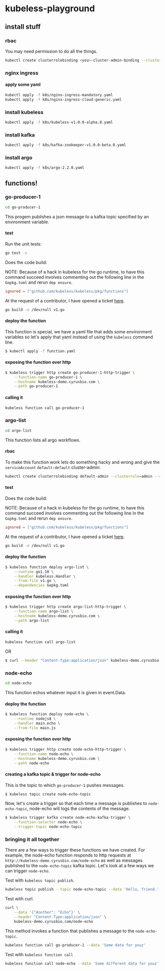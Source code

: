 # kubeless-playground

## install stuff

### rbac

You may need permission to do all the things.

```bash
kubectl create clusterrolebinding <you>-cluster-admin-binding --clusterrole=cluster-admin --user=<you>@cyrusbio.com
```

### nginx ingress

#### apply some yaml

```bash
kubectl apply -f k8s/nginx-ingress-mandatory.yaml
kubectl apply -f k8s/nginx-ingress-cloud-generic.yaml
```

### install kubeless

```bash
kubectl apply -f k8s/kubeless-v1.0.0-alpha.8.yaml
```

### install kafka

```bash
kubectl apply -f k8s/kafka-zookeeper-v1.0.0-beta.0.yaml
```

### install argo

```bash
kubectl apply -f k8s/argo-2.2.0.yaml
```

## functions!

### go-producer-1

```bash
cd go-producer-1
```

This progem publishes a json message to a kafka topic specified by an environment variable.

#### test

Run the unit tests:

```bash
go test -v
```

Does the code build:

NOTE: Because of a hack in kubeless for the go runtime, to have this command succeed involves commenting out the following line in the `Gopkg.toml` and rerun `dep ensure`.
```toml
ignored = ["github.com/kubeless/kubeless/pkg/functions"]
```

 At the request of a contributor, I have opened a ticket [here](https://github.com/kubeless/kubeless/issues/911).

```bash
go build -o /dev/null v1.go
```

#### deploy the function

This function is special, we have a yaml file that adds some environment variables so let's apply that yaml instead of using the `kubeless` command line.

```bash
$ kubectl apply -f function.yaml
```

#### exposing the function over http

```bash
$ kubeless trigger http create go-producer-1-http-trigger \
    --function-name go-producer-1 \
    --hostname kubeless-demo.cyrusbio.com \
    --path go-producer-1
```

#### calling it

```bash
kubeless function call go-producer-1
```

### argo-list

```bash
cd argo-list
```

This function lists all argo workflows.

#### rbac

To make this function work lets do something hacky and wrong and give the `serviceAccount` `default:default` cluster-admin:

```bash
kubectl create clusterrolebinding default-admin --clusterrole=admin --serviceaccount=default:default

```

#### test

Does the code build:

NOTE: Because of a hack in kubeless for the go runtime, to have this command succeed involves commenting out the following line in the `Gopkg.toml` and rerun `dep ensure`.
```toml
ignored = ["github.com/kubeless/kubeless/pkg/functions"]
```

 At the request of a contributor, I have opened a ticket [here](https://github.com/kubeless/kubeless/issues/911).

```bash
go build -o /dev/null v1.go
```

#### deploy the function

```bash
$ kubeless function deploy argo-list \
    --runtime go1.10 \
    --handler kubeless.Handler \
    --from-file v1.go \
    --dependencies Gopkg.toml
```

#### exposing the function over http

```bash
$ kubeless trigger http create argo-list-http-trigger \
    --function-name argo-list \
    --hostname kubeless-demo.cyrusbio.com \
    --path argo-list
```

#### calling it

```bash
kubeless function call argo-list
```

OR

```bash
$ curl --header "Content-Type:application/json" kubeless-demo.cyrusbio.com/argo-list
```

### node-echo

```bash
cd node-echo
```

This function echos whatever input it is given in event.Data.

#### deploy the function

```bash
$ kubeless function deploy node-echo \
    --runtime nodejs8 \
    --handler main.echo \
    --from-file main.js
```

#### exposing the function over http

```bash
$ kubeless trigger http create node-echo-http-trigger \
    --function-name node-echo \
    --hostname kubeless-demo.cyrusbio.com \
    --path node-echo
```

#### creating a kafka topic & trigger for node-echo

This is the topic to which `go-producer-1` pushes messages. 

```bash
$ kubeless topic create node-echo-topic
```

Now, let's create a trigger so that each time a message is publishes to `node-echo-topic`, node-echo will logs the contents of the message.

```bash
$ kubeless trigger kafka create node-echo-kafka-trigger \
    --function-selector node-echo \
    --trigger-topic node-echo-topic
```

### bringing it all together

There are a few ways to trigger these functions we have created. For example, the node-echo function responds to http requests at `http://kubeless-demo.cyrusbio.com/node-echo` as well as messages published to the `node-echo-topic` kafka topic. Let's look at a few ways we can trigger `node-echo`.

Test with `kubeless topic publish`.
```bash
kubeless topic publish --topic node-echo-topic --data 'Hello, friend.'
```

Test with curl.
```bash
curl \
    --data '{"Another": "Echo"}' \
    --header "Content-Type:application/json" \
    kubeless-demo.cyrusbio.com/node-echo
```

This method invokes a function that publishes a message to the `node-echo-topic`. 
```bash
kubeless function call go-producer-1 --data 'Some data for youz'
```

Test with `kubeless function call`
```bash
kubeless function call node-echo --data 'Some different data for youz'
```

